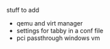stuff to add

- qemu and virt manager
- settings for tabby in a conf file
- pci passthrough windows vm
